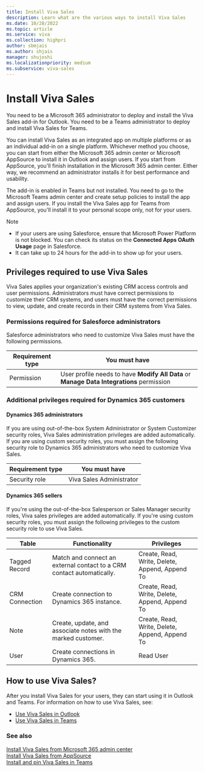 ```yaml
---
title: Install Viva Sales
description: Learn what are the various ways to install Viva Sales
ms.date: 10/28/2022
ms.topic: article
ms.service: viva
ms.collection: highpri
author: sbmjais
ms.author: shjais
manager: shujoshi
ms.localizationpriority: medium
ms.subservice: viva-sales
---
```


# Install Viva Sales

You need to be a Microsoft 365 administrator to deploy and install the Viva Sales add-in for Outlook. You need to be a Teams administrator to deploy and install Viva Sales for Teams.

You can install Viva Sales as an integrated app on multiple platforms or as an individual add-in on a single platform. Whichever method you choose, you can start from either the Microsoft 365 admin center or Microsoft AppSource to install it in Outlook and assign users. If you start from AppSource, you'll finish installation in the Microsoft 365 admin center. Either way, we recommend an administrator installs it for best performance and usability. 

The add-in is enabled in Teams but not installed. You need to go to the Microsoft Teams admin center and create setup policies to install the app and assign users. If you install the Viva Sales app for Teams from AppSource, you'll install it to your personal scope only, not for your users.

> [!NOTE]
> - If your users are using Salesforce, ensure that Microsoft Power Platform is not blocked. You can check its status on the **Connected Apps OAuth Usage** page in Salesforce.
> - It can take up to 24 hours for the add-in to show up for your users.


## Privileges required to use Viva Sales

Viva Sales applies your organization's existing CRM access controls and user permissions. Administrators must have correct permissions to customize their CRM systems, and users must have the correct permissions to view, update, and create records in their CRM systems from Viva Sales.

### Permissions required for Salesforce administrators

Salesforce administrators who need to customize Viva Sales must have the following permissions.

|Requirement type  |You must have  |
|---------|---------|
|Permission    |  User profile needs to have **Modify All Data** or **Manage Data Integrations** permission  |

### Additional privileges required for Dynamics 365 customers

#### Dynamics 365 administrators

If you are using out-of-the-box System Administrator or System Customizer security roles, Viva Sales administration privileges are added automatically. If you are using custom security roles, you must assign the following security role to Dynamics 365 administrators who need to customize Viva Sales. 

|Requirement type  |You must have  |
|---------|---------|
|Security role     | Viva Sales Administrator |

#### Dynamics 365 sellers

If you're using the out-of-the-box Salesperson or Sales Manager security roles, Viva sales privileges are added automatically. If you're using custom security roles, you must assign the following privileges to the custom security role to use Viva Sales.

|Table  |Functionality  |Privileges  |
|---------|---------|---------|
|Tagged Record     | Match and connect an external contact to a CRM contact automatically.  |  Create, Read, Write, Delete, Append, Append To       |
|CRM Connection     | Create connection to Dynamics 365 instance.   | Create, Read, Write, Delete, Append, Append To        |
|Note     | Create, update, and associate notes with the marked customer.  | Create, Read, Write, Delete, Append, Append To        |
|User     | Create connections in Dynamics 365.       |  Read User       |

## How to use Viva Sales?

After you install Viva Sales for your users, they can start using it in Outlook and Teams. For information on how to use Viva Sales, see:

- [Use Viva Sales in Outlook](https://support.microsoft.com/topic/use-viva-sales-in-outlook-ec3605f9-fdb0-4593-9c5b-b43a76c07081)
- [Use Viva Sales in Teams](https://support.microsoft.com/topic/use-viva-sales-in-teams-04286b82-bdf8-4e37-94ce-be1943b2d6ea)

### See also

[Install Viva Sales from Microsoft 365 admin center](install-viva-sales-individual-add-in-admin-center.md)<br>
[Install Viva Sales from AppSource](install-viva-sales-individual-add-in-appsource.md)<br>
[Install and pin Viva Sales in Teams](install-pin-viva-sales-teams.md)